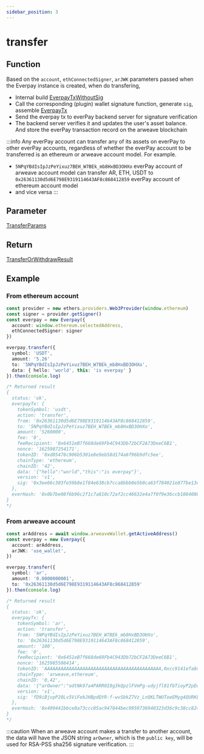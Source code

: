 ```yaml
---
sidebar_position: 3
---
```


# transfer
## Function
Based on the `account`, `ethConnectedSigner`, `arJWK` parameters passed when the Everpay instance is created, when do transfering,

* Internal build [EverpayTxWithoutSig](../types#everpaytxwithoutsig)
* Call the corresponding (plugin) wallet signature function, generate `sig`, assemble [EverpayTx](../types#everpaytx)
* Send the everpay tx to everPay backend server for signature verification
* The backend server verifies it and updates the user's asset balance. And store the everPay transaction record on the arweave blockchain

:::info
Any everPay account can transfer any of its assets on everPay to other everPay accounts, regardless of whether the everPay account to be transferred is an ethereum or arweave account model. For example.
* `5NPqYBdIsIpJzPeYixuz7BEH_W7BEk_mb8HxBD3OHXo` everPay account of arweave account model can transfer AR, ETH, USDT to `0x26361130d5d6E798E9319114643AF8c868412859` everPay account of ethereum account model
* and vice versa
:::
## Parameter
[TransferParams](../types#transferparams)

## Return
[TransferOrWithdrawResult](../types#transferorwithdrawresult)
## Example
### From ethereum account
```ts
const provider = new ethers.providers.Web3Provider(window.ethereum)
const signer = provider.getSigner()
const everpay = new Everpay({
  account: window.ethereum.selectedAddress,
  ethConnectedSigner: signer
})

everpay.transfer({
  symbol: 'USDT',
  amount: '5.26'
  to: '5NPqYBdIsIpJzPeYixuz7BEH_W7BEk_mb8HxBD3OHXo',
  data: { hello: 'world', this: 'is everpay' }
}).then(console.log)

/* Returned result
{
  status: 'ok',
  everpayTx: {
    tokenSymbol: 'usdt',
    action: 'transfer',
    from: '0x26361130d5d6E798E9319114643AF8c868412859',
    to: '5NPqYBdIsIpJzPeYixuz7BEH_W7BEk_mb8HxBD3OHXo',
    amount: '5260000',
    fee: '0',
    feeRecipient: '0x6451eB7f668de69Fb4C943Db72bCF2A73DeeC6B1',
    nonce: '1625987254171',
    tokenID: '0xd85476c906b5301e8e9eb58d174a6f96b9dfc5ee',
    chainType: 'ethereum',
    chainID: '42',
    data: '{"hello":"world","this":"is everpay"}',
    version: 'v1',
    sig: '0x3ee66c303fe59b8e1f84e638cb7cca8bbb0e5b0ca63f784021e877be13c176d35d831e120a20eb8c72741fcc40c6a35a566d3ed34f6274d4c26160f38c14eec11b'
  },
  everHash: '0x0b7be08f6b96c2f1c7a810c72af2cc46632e4a7f0f9e36ccb10840864fedd470'
}
*/

```

### From arweave account
```ts
const arAddress = await window.arweaveWallet.getActiveAddress()
const everpay = new Everpay({
  account: arAddress,
  arJWK: 'use_wallet',
})

everpay.transfer({
  symbol: 'ar',
  amount: '0.0000000001',
  to: '0x26361130d5d6E798E9319114643AF8c868412859'
}).then(console.log)

/* Returned result
{
  status: 'ok',
  everpayTx: {
    tokenSymbol: 'ar',
    action: 'transfer',
    from: '5NPqYBdIsIpJzPeYixuz7BEH_W7BEk_mb8HxBD3OHXo',
    to: '0x26361130d5d6E798E9319114643AF8c868412859',
    amount: '100',
    fee: '0',
    feeRecipient: '0x6451eB7f668de69Fb4C943Db72bCF2A73DeeC6B1',
    nonce: '1625985586414',
    tokenID: 'AAAAAAAAAAAAAAAAAAAAAAAAAAAAAAAAAAAAAAAAAAA,0xcc9141efa8c20c7df0778748255b1487957811be',
    chainType: 'arweave,ethereum',
    chainID: '0,42',
    data: '{"arOwner":"odtNk97a4PARR0I8g3kQpzlFVmPg-udyjfl81fbTioyP2pEw5tP5A1-FVqR-QFFPskW-j7yAze5usYNWHEir7oVQ9d9bbkcZIDEPqwSTO1JoD1BKXeeBK0xsmiSgxeY7uuRXWdhXREhlmIMsV8ObakEeXdbbxbs89XaZHBuES7boASrRVDXRz_mhMu6u_58OdLeMwR3I1BCH6nphNGVOehA7GOOqEBvtesBset0bNaLCb0JpSg5ZW_0AGLP-XydzE3IPLLx4NQEEJY21y8fChxYM4jntI78l5hojp9NlmS69EXlj0PoMjsbaWaz9WtnZaMAbnaOGAHhv8Y_TNmBI0FHpqHaGPP906Mnrgdm3tl2L40EX-Q6-liNVkB56CmPxXzSesu-4x5LLYxQ-aX3W6Hj7RCDTacxqUJHzOrhJqXSx6Jx0t8CwyfReMgVv4p5t1C3OZ8yYbJ_H3LdkeriVniaC5jQdMyIJ6QBMzr1XdXIw9WuEG2kCIYtvOp2qDuu9o2SY-9W4Yv7VWRDfWO38xxR4ZO65MMAdZxeaZ4w8sK_owH46Wm0XoT3Al-LPypaeijWqlHEu4R8c2ersD3xkDvXC_lNtaQw_qyfI3UEH5fWupY4zhZeDGkvXQh32Fv4CxlZL58iUHv9SvR7p5LgBCC3AVUbn7Sqc4xPUCZMj-Tc"}',
    version: 'v1',
    sig: 'fD9iBjvpP20Lv5ViFebJHBpdQYR-f-wvSbkZ7Vz_LnQKLTWUToeEMyg4QURKLqHwH-PMYI_-GLJjMnuI8f25fTFZfbtyeKFZfR5J6IAxg72Q_Ghx-iNMaMBqLmX2YoI2NlaC95qnPx_TCTxDv5rAhRSmO5XJdW-EfTZ8idYGC8QTRvKaZio218huQIXBtk6o2kySiZZ8H4HSodWvKGAckni7RXUxSddZaCmqSlBahjlWliVOfCzrscx_8luSiUmMh0R9ydr5RhDXrCXY6sHBJfjO1QrUjfBg1UOoEYm4ln5hm_pTRpOZqJn6LTGILQLqk8Ez--pxbke642aaeOochB-lFnge_sJn_AuH7Kx_CQtL4P-8b_VuYhrpwUPVIzHUJif8Wy7C_U6TfjvXB2cp9OhrZ8T5S8SLwsdlJki_hZOSzK_xltSdTZOoY4sJnPytR8ZZQuJMBmR2WqM8SjSxgI_7SDjUdVgYSIZyfuUg0MvUsiaCTt6Ud-Ca5yzqiMTAW7rAdbeFc32MDOQp-3WmT9eKOKW9L3dIC6N-SGlBaKSC09qRFtLlUjXD8XbtxYVMH3fC6et2z3lyWxsiTcEydra8M_ECA1o84CjdKL3-I4yFefMMgch_cR18sTgim00aSGeTZjacNFjQJxdVftg4--jq9mpfKkUHQoz8Rx83Kg4'
  },
  everHash: '0x499441bbce0a73ccc05ac947844bec9959736940323d36c9c38cc824942771a4'
}
*/
```
:::caution
When an arweave account makes a transfer to another account, the data will have the JSON string `arOwner`, which is the `public key`, will be used for RSA-PSS sha256 signature verification.
:::